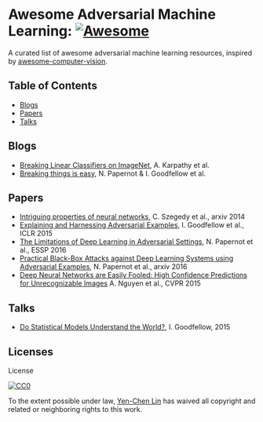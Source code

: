 
# Awesome Adversarial Machine Learning: [![Awesome](https://cdn.rawgit.com/sindresorhus/awesome/d7305f38d29fed78fa85652e3a63e154dd8e8829/media/badge.svg)](https://github.com/sindresorhus/awesome)
A curated list of awesome adversarial machine learning resources, inspired by [awesome-computer-vision](https://github.com/jbhuang0604/awesome-computer-vision).

## Table of Contents

 - [Blogs](#blogs)
 - [Papers](#papers)
 - [Talks](#talks)

## Blogs
 * [Breaking Linear Classifiers on ImageNet](http://karpathy.github.io/2015/03/30/breaking-convnets/), A. Karpathy et al.
 * [Breaking things is easy](http://www.cleverhans.io/security/privacy/ml/2016/12/16/breaking-things-is-easy.html), N. Papernot & I. Goodfellow et al.
 
## Papers
 * [Intriguing properties of neural networks](https://arxiv.org/abs/1312.6199), C. Szegedy et al., arxiv 2014
 * [Explaining and Harnessing Adversarial Examples](https://arxiv.org/abs/1412.6572), I. Goodfellow et al., ICLR 2015
 * [The Limitations of Deep Learning in Adversarial Settings](https://arxiv.org/abs/1511.07528), N. Papernot et al., ESSP 2016
 * [Practical Black-Box Attacks against Deep Learning Systems using Adversarial Examples](https://arxiv.org/abs/1602.02697), N. Papernot et al., arxiv 2016
 * [Deep Neural Networks are Easily Fooled: High Confidence Predictions for Unrecognizable Images](https://arxiv.org/abs/1412.1897) A. Nguyen et al., CVPR 2015
 
## Talks
 * [Do Statistical Models Understand the World?](https://www.youtube.com/watch?v=Pq4A2mPCB0Y), I. Goodfellow, 2015

## Licenses
License

[![CC0](http://i.creativecommons.org/p/zero/1.0/88x31.png)](http://creativecommons.org/publicdomain/zero/1.0/)

To the extent possible under law, [Yen-Chen Lin](http://yclin.me/) has waived all copyright and related or neighboring rights to this work.
